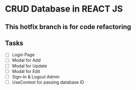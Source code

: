 # CRUD Database in REACT JS

## This hotfix branch is for code refactoring

## Tasks

- [ ] Login Page
- [ ] Modal for Add
- [ ] Modal for Update
- [ ] Modal for Edit
- [ ] Sign-In & Logout Admin
- [ ] UseContext for passing database ID

